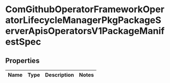 
# ComGithubOperatorFrameworkOperatorLifecycleManagerPkgPackageServerApisOperatorsV1PackageManifestSpec

## Properties
Name | Type | Description | Notes
------------ | ------------- | ------------- | -------------



